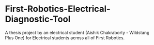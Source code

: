 # First-Robotics-Electrical-Diagnostic-Tool
A thesis project by an electrical student (Aishik Chakraborty - Wildstang Plus One) for Electrical students across all of First Robotics.
